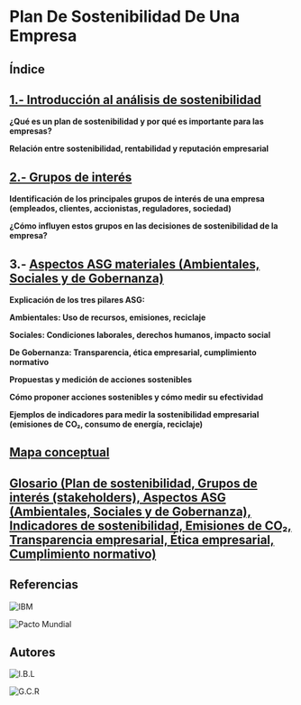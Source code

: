 # Plan De Sostenibilidad De Una Empresa


## Índice

## [1.- Introducción al análisis de sostenibilidad](Introduccion.md)

**¿Qué es un plan de sostenibilidad y por qué es importante para las empresas?**

**Relación entre sostenibilidad, rentabilidad y reputación empresarial**

## [2.- Grupos de interés](GruposInteres.md)

**Identificación de los principales grupos de interés de una empresa (empleados, clientes, accionistas, reguladores, sociedad)**

**¿Cómo influyen estos grupos en las decisiones de sostenibilidad de la empresa?**

## 3.- [Aspectos ASG materiales (Ambientales, Sociales y de Gobernanza)](Aspectos.md)

**Explicación de los tres pilares ASG:**

**Ambientales: Uso de recursos, emisiones, reciclaje**

**Sociales: Condiciones laborales, derechos humanos, impacto social**

**De Gobernanza: Transparencia, ética empresarial, cumplimiento normativo**

**Propuestas y medición de acciones sostenibles**

**Cómo proponer acciones sostenibles y cómo medir su efectividad**

**Ejemplos de indicadores para medir la sostenibilidad empresarial (emisiones de CO₂, consumo de energía, reciclaje)**

## [Mapa conceptual](Mapa.md)


## [Glosario (Plan de sostenibilidad, Grupos de interés (stakeholders), Aspectos ASG (Ambientales, Sociales y de Gobernanza), Indicadores de sostenibilidad, Emisiones de CO₂, Transparencia empresarial, Ética empresarial, Cumplimiento normativo)](Glosario.md)


## Referencias

![IBM](https://www.ibm.com/es-es/topics/business-sustainability)

![Pacto Mundial](https://www.pactomundial.org/noticia/la-sostenibilidad-empresarial-desde-las-siglas-asg-o-esg/)


## Autores


![I.B.L](https://github.com/IvanBL8/PlanDeSostenibilidadDeUnaEmpresa)

![G.C.R](https://github.com/Guille98-ASIR/PlanDeSostenibilidadDeUnaEmpresa)


